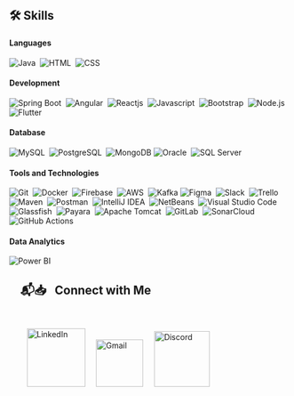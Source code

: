 ## 🛠️ Skills

#### Languages

![Java](https://img.shields.io/badge/Java-%23150458.svg?style=flat&logo=java&logoColor=orange)&nbsp;
![HTML](https://img.shields.io/badge/HTML5-E34F26?style=flat&logo=html5&logoColor=white)&nbsp;
![CSS](https://img.shields.io/badge/CSS3-1572B6?style=flat&logo=css3&logoColor=white)&nbsp;

#### Development
![Spring Boot](https://img.shields.io/badge/Spring%20Boot-6DB33F?style=flat&logo=spring-boot&logoColor=white)&nbsp;
![Angular](https://img.shields.io/badge/Angular-DD0031?style=flat&logo=angular&logoColor=white)&nbsp;
![Reactjs](https://img.shields.io/badge/React-20232A?style=flat&logo=react&logoColor=61DAFB)&nbsp;
![Javascript](https://img.shields.io/badge/JavaScript-F7DF1E?style=flat&logo=javascript&logoColor=black)&nbsp;
![Bootstrap](https://img.shields.io/badge/Bootstrap-563D7C?style=flat&logo=bootstrap&logoColor=white)&nbsp;
![Node.js](https://img.shields.io/badge/Node.js-339933?style=flat&logo=nodedotjs&logoColor=white)&nbsp;
![Flutter](https://img.shields.io/badge/Flutter-02569B?style=flat&logo=flutter&logoColor=white)&nbsp;

#### Database
![MySQL](https://img.shields.io/badge/MySQL-00000F?style=flat&logo=mysql&logoColor=white)&nbsp;
![PostgreSQL](https://img.shields.io/badge/PostgreSQL-316192?style=flat&logo=postgresql&logoColor=green)&nbsp;
![MongoDB](https://img.shields.io/badge/MongoDB-4EA94B?style=flat&logo=mongodb&logoColor=white)
![Oracle](https://img.shields.io/badge/Oracle-F80000?style=flat&logo=oracle&logoColor=black)&nbsp;
![SQL Server](https://img.shields.io/badge/Microsoft%20SQL%20Server-CC2927?style=flat&logo=microsoft%20sql%20server&logoColor=white)&nbsp;

#### Tools and Technologies
![Git](https://img.shields.io/badge/-Git-05122A?style=flat&logo=git)&nbsp;
![Docker](https://img.shields.io/badge/Docker-2CA5E0?style=flat&logo=docker&logoColor=white)&nbsp;
![Firebase](https://img.shields.io/badge/firebase-%23ED7A00.svg?style=flat&logo=firebase&logoColor=white)&nbsp;
![AWS](https://img.shields.io/badge/Amazon_AWS-232F3E?style=flat&logo=amazon-aws&logoColor=white)&nbsp;
![Kafka](https://img.shields.io/badge/Apache_Kafka-231F20?style=flat&logo=apache-kafka&logoColor=white)
![Figma](https://img.shields.io/badge/Figma-F24E1E?style=flat&logo=figma&logoColor=white)&nbsp;
![Slack](https://img.shields.io/badge/Slack-4A154B?style=flat&logo=slack&logoColor=white)&nbsp;
![Trello](https://img.shields.io/badge/Trello-0052CC?style=flat&logo=trello&logoColor=white)&nbsp;
![Maven](https://img.shields.io/badge/Apache%20Maven-C71A36?style=flat&logo=Apache%20Maven&logoColor=white)&nbsp;
![Postman](https://img.shields.io/badge/Postman-FF6C37?style=flat&logo=Postman&logoColor=white)&nbsp;
![IntelliJ IDEA](https://img.shields.io/badge/IntelliJ_IDEA-000000.svg?style=flat&logo=intellij-idea&logoColor=white)&nbsp;
![NetBeans](https://img.shields.io/badge/NetBeansIDE-1B6AC6.svg?style=flat&logo=apache-netbeans-ide&logoColor=white)&nbsp;
![Visual Studio Code](https://img.shields.io/badge/Visual_Studio_Code-0078D4?style=flat&logo=visual%20studio%20code&logoColor=white)&nbsp;
![Glassfish](https://img.shields.io/badge/GlassFish-4EA94B?style=flat&logo=glassfish&logoColor=white)&nbsp;
![Payara](https://img.shields.io/badge/Payara-1572B6?style=flat&logo=payara&logoColor=white)&nbsp;
![Apache Tomcat](https://img.shields.io/badge/Apache_Tomcat-F8DC75?style=flat&logo=apache-tomcat&logoColor=black)&nbsp;
![GitLab](https://img.shields.io/badge/GitLab-330F63?style=flat&logo=gitlab&logoColor=white)&nbsp;
![SonarCloud](https://img.shields.io/badge/SonarCloud-F3702A?style=flat&logo=sonarcloud&logoColor=white)&nbsp;
![GitHub Actions](https://img.shields.io/badge/GitHub_Actions-2088FF?style=flat&logo=github-actions&logoColor=white)&nbsp;

#### Data Analytics
![Power BI](https://img.shields.io/badge/PowerBI-F2C811?style=flat&logo=Power%20BI&logoColor=white)

## &nbsp; &nbsp; 📬📥 &nbsp; Connect with Me

<br/>

&nbsp; &nbsp; &nbsp; &nbsp; <a href="https://www.linkedin.com/in/abel-huamani-espinoza-02941620a/recent-activity/all/"><img width="105px" alt="LinkedIn" src="https://img.shields.io/badge/LinkedIn%20-%230077B5.svg?&style=flat&logo=linkedin&logoColor=white"/></a> &nbsp;&nbsp;&nbsp;
<a href="mailto:abelhuamani@example.com"><img width="85px" alt="Gmail" src="https://img.shields.io/badge/Gmail-D14836?style=flat&logo=gmail&logoColor=white" /></a> &nbsp; &nbsp; 
<a href="https://discordapp.com/users/your-discord-id"><img width="100px" alt="Discord" src="https://img.shields.io/badge/Discord-7289DA?style=flat&logo=discord&logoColor=white"/></a>
